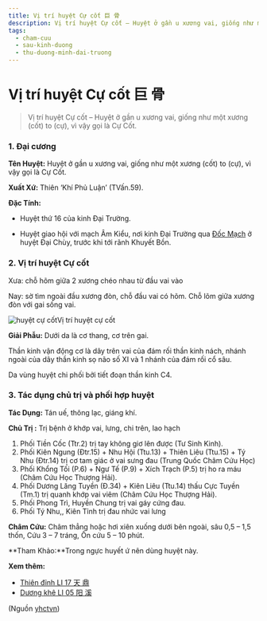```yaml
---
title: Vị trí huyệt Cự cốt 巨 骨
description: Vị trí huyệt Cự cốt – Huyệt ở gần u xương vai, giống như một xương (cốt) to (cự), vì vậy gọi là Cự Cốt.
tags:
  - cham-cuu
  - sau-kinh-duong
  - thu-duong-minh-dai-truong
---
```


# Vị trí huyệt Cự cốt 巨 骨 

> Vị trí huyệt Cự cốt – Huyệt ở gần u xương vai, giống như một xương (cốt) to (cự), vì vậy gọi là Cự Cốt.

### **1. Đại cương**

**Tên Huyệt:** Huyệt ở gần u xương vai, giống như một xương (cốt) to (cự), vì vậy gọi là Cự Cốt.

**Xuất Xứ:** Thiên ‘Khí Phủ Luận’ (TVấn.59).

**Đặc Tính:**

+ Huyệt thứ 16 của kinh Đại Trường.

+ Huyệt giao hội với mạch Âm Kiểu, nơi kinh Đại Trường qua [Đốc Mạch](/yhctvn/dai-cuong-mach-doc/) ở huyệt Đại Chùy, trước khi tới rãnh Khuyết Bồn.

### **2. Vị trí huyệt Cự cốt**

Xưa: chỗ hõm giữa 2 xương chéo nhau từ đầu vai vào

Nay: sờ tìm ngoài đầu xương đòn, chỗ đầu vai có hõm. Chỗ lõm giữa xương đòn với gai sống vai.

![huyệt cự cốt](/imgs/yhctvn/huyet-cu-cot-300x169.jpg)Vị trí huyệt cự cốt

**Giải Phẫu:** Dưới da là cơ thang, cơ trên gai.

Thần kinh vận động cơ là dây trên vai của đám rối thần kinh nách, nhánh ngoài của dây thần kinh sọ não số XI và 1 nhánh của đám rối cổ sâu.

Da vùng huyệt chi phối bởi tiết đoạn thần kinh C4.

### **3. Tác dụng chủ trị và phối hợp huyệt**

**Tác Dụng:** Tán uế, thông lạc, giáng khí.

**Chủ Trị :** Trị bệnh ở khớp vai, lưng, chi trên, lao hạch

1. Phối Tiền Cốc (Ttr.2) trị tay không giơ lên được (Tư Sinh Kinh).
2. Phối Kiên Ngung (Đtr.15) + Nhu Hội (Ttu.13) + Thiên Liêu (Ttu.15) + Tý Nhu (Đtr.14) trị cơ tam giác ở vai sưng đau (Trung Quốc Châm Cứu Học)
3. Phối Khổng Tối (P.6) + Ngư Tế (P.9) + Xích Trạch (P.5) trị ho ra máu (Châm Cứu Học Thượng Hải).
4. Phối Dương Lăng Tuyền (Đ.34) + Kiên Liêu (Ttu.14) thấu Cực Tuyền (Tm.1) trị quanh khớp vai viêm (Châm Cứu Học Thượng Hải).
5. Phối Phong Trì, Huyền Chung trị vai gáy cứng đau.
6. Phối Tý Nhu,, Kiên Tỉnh trị đau nhức vai lưng

**Châm Cứu:** Châm thẳng hoặc hơi xiên xuống dưới bên ngoài, sâu 0,5 – 1,5 thốn, Cứu 3 – 7 tráng, Ôn cứu 5 – 10 phút.

**Tham Khảo:**Trong ngực huyết ứ nên dùng huyệt này.

**Xem thêm:**

* [Thiên đỉnh LI 17 天 鼎](/yhctvn/huyet-thien-dinh-%e5%a4%a9-%e9%bc%8e/)
* [Dương khê LI 05 阳 溪](/yhctvn/huyet-duong-khe-%e9%98%b3-%e6%ba%aa/)

(Nguồn <a href="https://yhctvn.com/huyet-cu-cot-巨-骨/" target="_blank">yhctvn</a>)
